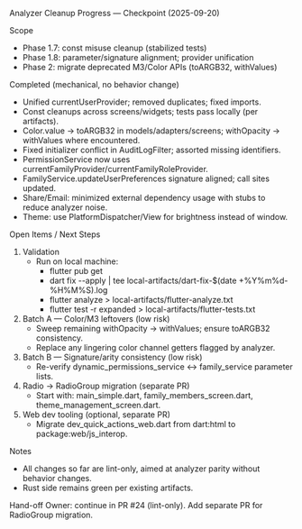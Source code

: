 Analyzer Cleanup Progress — Checkpoint (2025-09-20)

Scope
- Phase 1.7: const misuse cleanup (stabilized tests)
- Phase 1.8: parameter/signature alignment; provider unification
- Phase 2: migrate deprecated M3/Color APIs (toARGB32, withValues)

Completed (mechanical, no behavior change)
- Unified currentUserProvider; removed duplicates; fixed imports.
- Const cleanups across screens/widgets; tests pass locally (per artifacts).
- Color.value → toARGB32 in models/adapters/screens; withOpacity → withValues where encountered.
- Fixed initializer conflict in AuditLogFilter; assorted missing identifiers.
- PermissionService now uses currentFamilyProvider/currentFamilyRoleProvider.
- FamilyService.updateUserPreferences signature aligned; call sites updated.
- Share/Email: minimized external dependency usage with stubs to reduce analyzer noise.
- Theme: use PlatformDispatcher/View for brightness instead of window.

Open Items / Next Steps
1) Validation
   - Run on local machine:
     - flutter pub get
     - dart fix --apply | tee local-artifacts/dart-fix-$(date +%Y%m%d-%H%M%S).log
     - flutter analyze > local-artifacts/flutter-analyze.txt
     - flutter test -r expanded > local-artifacts/flutter-tests.txt
2) Batch A — Color/M3 leftovers (low risk)
   - Sweep remaining withOpacity → withValues; ensure toARGB32 consistency.
   - Replace any lingering color channel getters flagged by analyzer.
3) Batch B — Signature/arity consistency (low risk)
   - Re-verify dynamic_permissions_service ↔ family_service parameter lists.
4) Radio → RadioGroup migration (separate PR)
   - Start with: main_simple.dart, family_members_screen.dart, theme_management_screen.dart.
5) Web dev tooling (optional, separate PR)
   - Migrate dev_quick_actions_web.dart from dart:html to package:web/js_interop.

Notes
- All changes so far are lint-only, aimed at analyzer parity without behavior changes.
- Rust side remains green per existing artifacts.

Hand-off Owner: continue in PR #24 (lint-only). Add separate PR for RadioGroup migration.
